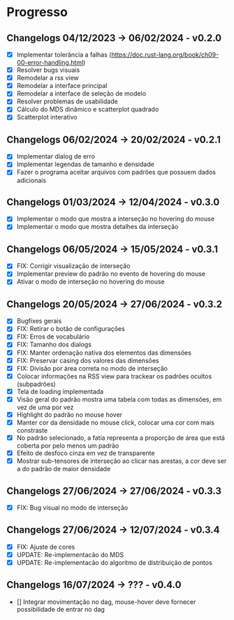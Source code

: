 # Progresso
## Changelogs 04/12/2023 -> 06/02/2024 - v0.2.0
- [x] Implementar tolerância a falhas (https://doc.rust-lang.org/book/ch09-00-error-handling.html)
- [x] Resolver bugs visuais
- [x] Remodelar a rss view
- [x] Remodelar a interface principal
- [x] Remodelar a interface de seleção de modelo
- [x] Resolver problemas de usabilidade
- [x] Cálculo do MDS dinâmico e scatterplot quadrado
- [x] Scatterplot interativo

## Changelogs 06/02/2024 -> 20/02/2024 - v0.2.1
- [x] Implementar dialog de erro
- [x] Implementar legendas de tamanho e densidade
- [x] Fazer o programa aceitar arquivos com padrões que possuem dados adicionais

## Changelogs 01/03/2024 -> 12/04/2024 - v0.3.0
- [x] Implementar o modo que mostra a interseção no hovering do mouse
- [x] Implementar o modo que mostra detalhes da interseção

## Changelogs 06/05/2024 -> 15/05/2024 - v0.3.1
- [x] FIX: Corrigir visualização de interseção
- [x] Implementar preview do padrão no evento de hovering do mouse
- [x] Ativar o modo de interseção no hovering do mouse

## Changelogs 20/05/2024 -> 27/06/2024 - v0.3.2
- [x] Bugfixes gerais
- [x] FIX: Retirar o botão de configurações
- [x] FIX: Erros de vocabulário
- [x] FIX: Tamanho dos dialogs
- [x] FIX: Manter ordenação nativa dos elementos das dimensões
- [x] FIX: Preservar casing dos valores das dimensões
- [x] FIX: Divisão por área correta no modo de interseção
- [x] Colocar informações na RSS view para trackear os padrões ocultos (subpadrões)
- [x] Tela de loading implementada
- [x] Visão geral do padrão mostra uma tabela com todas as dimensões, em vez de uma por vez
- [x] Highlight do padrão no mouse hover
- [x] Manter cor da densidade no mouse click, colocar uma cor com mais constraste
- [x] No padrão selecionado, a fatia representa a proporção de área que está coberta por pelo menos um padrão
- [x] Efeito de desfoco cinza em vez de transparente
- [x] Mostrar sub-tensores de interseção ao clicar nas arestas, a cor deve ser a do padrão de maior densidade

## Changelogs 27/06/2024 -> 27/06/2024 - v0.3.3
- [x] FIX: Bug visual no modo de interseção

## Changelogs 27/06/2024 -> 12/07/2024 - v0.3.4
- [x] FIX: Ajuste de cores
- [x] UPDATE: Re-implementacão do MDS
- [x] UPDATE: Re-implementacão do algoritmo de distribuição de pontos 

## Changelogs 16/07/2024 -> ??? - v0.4.0
- [] Integrar movimentação no dag, mouse-hover deve fornecer possibilidade de entrar no dag